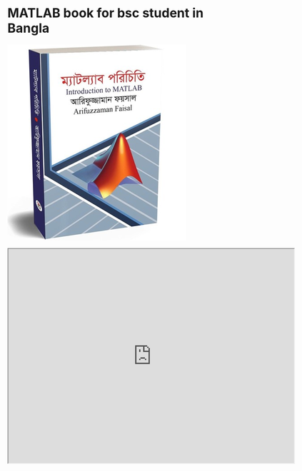 # MATLAB book for bsc student in Bangla
![MatLab Book](introduction_to_matlab_for_bsc_student.jpg)
<iframe src="https://drive.google.com/file/d/1D_yMA6K3RXpUPsa8IFbt-kDT7mVeKW-R/preview" width="640" height="480" allow="autoplay"></iframe>
